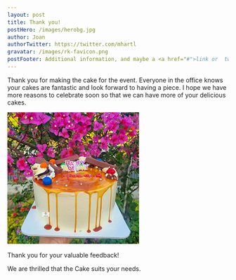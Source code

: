 ```yaml
---
layout: post
title: Thank you!
postHero: /images/herobg.jpg
author: Joan
authorTwitter: https://twitter.com/mhartl
gravatar: /images/rk-favicon.png
postFooter: Additional information, and maybe a <a href="#">link or  two</a>
---
```



Thank you for making the cake for the event. Everyone in the office knows your cakes are fantastic and look forward to having a piece. I hope we have more reasons to celebrate soon so that we can have more of your delicious cakes.

<img class="pull-left" src="/images/cakeblog-072522.png" alt="cake">

Thank you for your valuable feedback!

We are thrilled that the Cake suits your needs.
